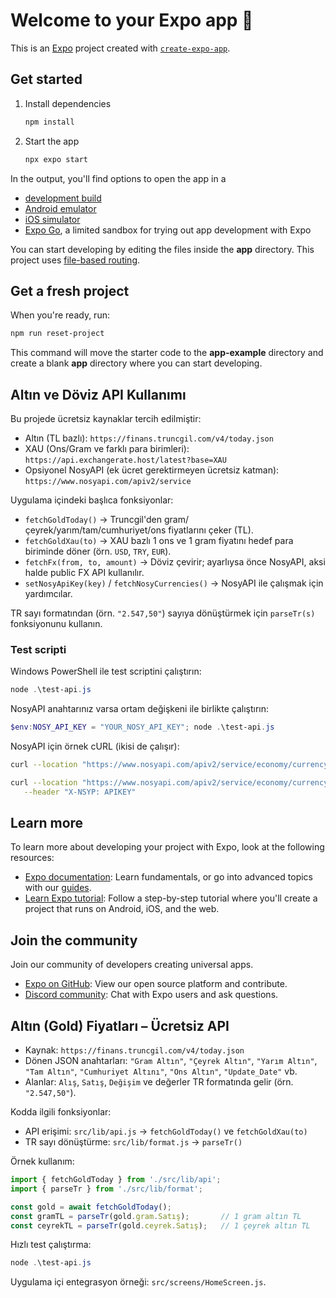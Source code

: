 # Welcome to your Expo app 👋

This is an [Expo](https://expo.dev) project created with [`create-expo-app`](https://www.npmjs.com/package/create-expo-app).

## Get started

1. Install dependencies

   ```bash
   npm install
   ```

2. Start the app

   ```bash
   npx expo start
   ```

In the output, you'll find options to open the app in a

- [development build](https://docs.expo.dev/develop/development-builds/introduction/)
- [Android emulator](https://docs.expo.dev/workflow/android-studio-emulator/)
- [iOS simulator](https://docs.expo.dev/workflow/ios-simulator/)
- [Expo Go](https://expo.dev/go), a limited sandbox for trying out app development with Expo

You can start developing by editing the files inside the **app** directory. This project uses [file-based routing](https://docs.expo.dev/router/introduction).

## Get a fresh project

When you're ready, run:

```bash
npm run reset-project
```

This command will move the starter code to the **app-example** directory and create a blank **app** directory where you can start developing.

## Altın ve Döviz API Kullanımı

Bu projede ücretsiz kaynaklar tercih edilmiştir:

- Altın (TL bazlı): `https://finans.truncgil.com/v4/today.json`
- XAU (Ons/Gram ve farklı para birimleri): `https://api.exchangerate.host/latest?base=XAU`
- Opsiyonel NosyAPI (ek ücret gerektirmeyen ücretsiz katman): `https://www.nosyapi.com/apiv2/service`

Uygulama içindeki başlıca fonksiyonlar:

- `fetchGoldToday()` → Truncgil'den gram/çeyrek/yarım/tam/cumhuriyet/ons fiyatlarını çeker (TL).
- `fetchGoldXau(to)` → XAU bazlı 1 ons ve 1 gram fiyatını hedef para biriminde döner (örn. `USD`, `TRY`, `EUR`).
- `fetchFx(from, to, amount)` → Döviz çevirir; ayarlıysa önce NosyAPI, aksi halde public FX API kullanılır.
- `setNosyApiKey(key)` / `fetchNosyCurrencies()` → NosyAPI ile çalışmak için yardımcılar.

TR sayı formatından (örn. `"2.547,50"`) sayıya dönüştürmek için `parseTr(s)` fonksiyonunu kullanın.

### Test scripti

Windows PowerShell ile test scriptini çalıştırın:

```powershell
node .\test-api.js
```

NosyAPI anahtarınız varsa ortam değişkeni ile birlikte çalıştırın:

```powershell
$env:NOSY_API_KEY = "YOUR_NOSY_API_KEY"; node .\test-api.js
```

NosyAPI için örnek cURL (ikisi de çalışır):

```bash
curl --location "https://www.nosyapi.com/apiv2/service/economy/currency/list?apiKey=APIKEY"

curl --location "https://www.nosyapi.com/apiv2/service/economy/currency/list" \
   --header "X-NSYP: APIKEY"
```

## Learn more

To learn more about developing your project with Expo, look at the following resources:

- [Expo documentation](https://docs.expo.dev/): Learn fundamentals, or go into advanced topics with our [guides](https://docs.expo.dev/guides).
- [Learn Expo tutorial](https://docs.expo.dev/tutorial/introduction/): Follow a step-by-step tutorial where you'll create a project that runs on Android, iOS, and the web.

## Join the community

Join our community of developers creating universal apps.

- [Expo on GitHub](https://github.com/expo/expo): View our open source platform and contribute.
- [Discord community](https://chat.expo.dev): Chat with Expo users and ask questions.

## Altın (Gold) Fiyatları – Ücretsiz API

- Kaynak: `https://finans.truncgil.com/v4/today.json`
- Dönen JSON anahtarları: `"Gram Altın"`, `"Çeyrek Altın"`, `"Yarım Altın"`, `"Tam Altın"`, `"Cumhuriyet Altını"`, `"Ons Altın"`, `"Update_Date"` vb.
- Alanlar: `Alış`, `Satış`, `Değişim` ve değerler TR formatında gelir (örn. `"2.547,50"`).

Kodda ilgili fonksiyonlar:

- API erişimi: `src/lib/api.js` → `fetchGoldToday()` ve `fetchGoldXau(to)`
- TR sayı dönüştürme: `src/lib/format.js` → `parseTr()`

Örnek kullanım:

```js
import { fetchGoldToday } from './src/lib/api';
import { parseTr } from './src/lib/format';

const gold = await fetchGoldToday();
const gramTL = parseTr(gold.gram.Satış);       // 1 gram altın TL
const ceyrekTL = parseTr(gold.ceyrek.Satış);   // 1 çeyrek altın TL
```

Hızlı test çalıştırma:

```powershell
node .\test-api.js
```

Uygulama içi entegrasyon örneği: `src/screens/HomeScreen.js`.
